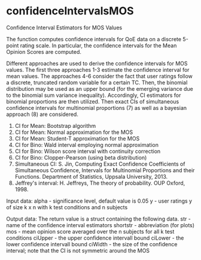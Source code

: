 # confidenceIntervalsMOS
Confidence Interval Estimators for MOS Values 

The function computes confidence intervals for QoE data on a discrete 5-point rating scale. In particular, the confidence intervals for the Mean Opinion Scores are computed. 
 
Different approaches are used to derive the confidence intervals for MOS values. The first three approaches 1-3 estimate the confidence interval for mean values. The approaches 4-6 consider the fact that user ratings follow a discrete, truncated random variable for a certain TC. Then, the binomial distribution may be used as an upper bound (for the emerging variance due to the binomial sum variance inequality). Accordingly, CI estimators for binomial proportions are then utilized. Then exact CIs of simultaneous confidence intervals for multinomial proportions (7) as well as a bayesian approach (8) are considered.

1. CI for Mean: Bootstrap algorithm
2. CI for Mean: Normal approximation for the MOS
3. CI for Mean: Student-T approximation for the MOS
4. CI for Bino: Wald interval employing normal approximation
5. CI for Bino: Wilson score interval with continuity correction
6. CI for Bino: Clopper-Pearson (using beta distribution)
7. Simultaneous CI: S. Jin, Computing Exact Confidence Coefficients of Simultaneous  Confidence, Intervals for Multinomial Proportions and their Functions. Department of Statistics, Uppsala University, 2013.
8. Jeffrey's interval: H. Jeffreys, The theory of probability. OUP Oxford, 1998.

Input data: 
    alpha  - significance level, default value is 0.05
    y  - user ratings y of size k x n with k test conditions and n subjects

Output data: The return value is a struct containing the following data.
      str - name of the confidence interval estimators
      shortstr - abbreviation (for plots)
      mos - mean opinion score averaged over the n subjects for all k test conditions
      ciUpper - the upper confidence intervall bound
      ciLower - the lower confidence intervall bound
      ciWidth - the size of the confidence interval; note that the CI is not symmetric around the MOS
